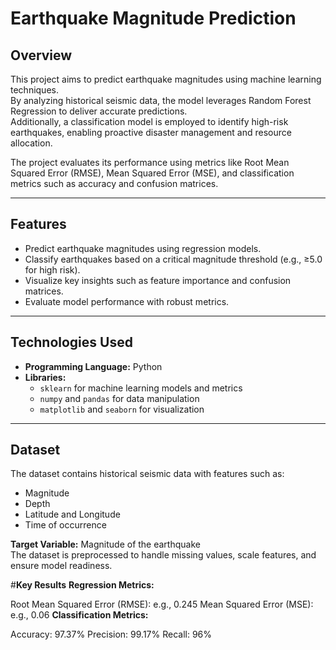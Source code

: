 # **Earthquake Magnitude Prediction**

## **Overview**
This project aims to predict earthquake magnitudes using machine learning techniques.  
By analyzing historical seismic data, the model leverages Random Forest Regression to deliver accurate predictions.  
Additionally, a classification model is employed to identify high-risk earthquakes, enabling proactive disaster management and resource allocation.  

The project evaluates its performance using metrics like Root Mean Squared Error (RMSE), Mean Squared Error (MSE), and classification metrics such as accuracy and confusion matrices.

---

## **Features**
- Predict earthquake magnitudes using regression models.  
- Classify earthquakes based on a critical magnitude threshold (e.g., ≥5.0 for high risk).  
- Visualize key insights such as feature importance and confusion matrices.  
- Evaluate model performance with robust metrics.  

---

## **Technologies Used**
- **Programming Language:** Python  
- **Libraries:**
  - `sklearn` for machine learning models and metrics  
  - `numpy` and `pandas` for data manipulation  
  - `matplotlib` and `seaborn` for visualization  

---

## **Dataset**
The dataset contains historical seismic data with features such as:
- Magnitude  
- Depth  
- Latitude and Longitude  
- Time of occurrence  

**Target Variable:** Magnitude of the earthquake  
The dataset is preprocessed to handle missing values, scale features, and ensure model readiness.

#**Key Results**
**Regression Metrics:**

Root Mean Squared Error (RMSE): e.g., 0.245
Mean Squared Error (MSE): e.g., 0.06
**Classification Metrics:**

Accuracy: 97.37%
Precision: 99.17%
Recall: 96%
